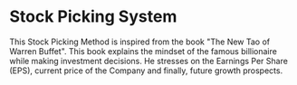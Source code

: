 # Stock Picking System

This Stock Picking Method is inspired from the book "The New Tao of Warren Buffet". This book explains the 
mindset of the famous billionaire while making investment decisions. He stresses on the Earnings Per 
Share (EPS), current price of the Company and finally, future growth prospects. 


